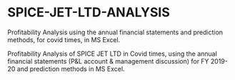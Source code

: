 # SPICE-JET-LTD-ANALYSIS
Profitability Analysis using the annual financial statements and prediction methods, for covid times, in MS Excel.

Profitability Analysis of SPICE JET LTD in Covid times, using the annual financial statements (P&L account & management discussion) for FY 2019-20 and prediction methods in MS Excel.
